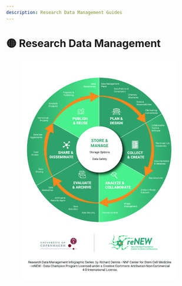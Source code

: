 ```yaml
---
description: Research Data Management Guides
---
```


# 🟡 Research Data Management



<div data-full-width="true">

<figure><img src="../.gitbook/assets/Research Data Management Life Cycle - reNEW.jpeg" alt=""><figcaption></figcaption></figure>

</div>
